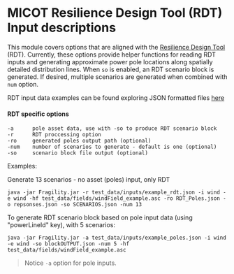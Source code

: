 
# MICOT Resilience Design Tool (RDT) Input descriptions


This module covers options that are aligned with the [Resilience Design Tool](https://github.com/lanl-ansi/micot) (RDT).
Currently, these options provide helper functions for reading RDT inputs and generating approximate power pole locations
along spatially detailed distribution lines.  When ```so``` is enabled, an RDT scenario block is generated.  If desired,
multiple scenarios are generated when combined with ``` num ``` option.

RDT input data examples can be found exploring JSON formatted files
 [here](https://github.com/lanl-ansi/micot/tree/master/application_data/lpnorm)

#### RDT specific options
    
```
-a      pole asset data, use with -so to produce RDT scenario block
-r      RDT proccessing option
-ro     generated poles output path (optional)    
-num    number of scenarios to generate - default is one (optional)
-so     scenario block file output (optional)

```

Examples:

Generate 13 scenarios - no asset (poles) input, only RDT
``` 
java -jar Fragility.jar -r test_data/inputs/example_rdt.json -i wind -e wind -hf test_data/fields/windField_example.asc -ro RDT_Poles.json -o repsonses.json -so SCENARIOS.json -num 13 
```

To generate RDT scenario block based on pole input data (using "powerLineId" key), with 5 scenarios:

```
java -jar Fragility.jar -a test_data/inputs/example_poles.json -i wind -e wind -so blockOUTPUT.json -num 5 -hf test_data/fields/windField_example.asc
```
> Notice ```-a``` option for pole inputs.
